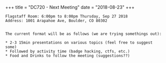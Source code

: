 +++
title = "DC720 - Next Meeting"
date = "2018-08-23"
+++

```
Flagstaff Room: 6:00pm to 8:00pm Thursday, Sep 27 2018
Address: 1001 Arapahoe Ave, Boulder, CO 80302


The current format will be as follows (we are trying somethings out):

* 2-3 15min presentations on various topics (feel free to suggest some)
* Followed by activity time (badge hacking, ctfs, etc.)
* Food and Drinks to follow the meeting (suggestions??)
```